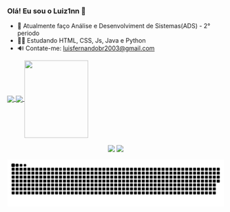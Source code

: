 ### Olá! Eu sou o Luiz1nn  🤪

- 🏫 Atualmente faço Análise e Desenvolviment de Sistemas(ADS) - 2° periodo
- 👨‍🎓 Estudando HTML, CSS, Js, Java e Python
- 🔊  Contate-me: luisfernandobr2003@gmail.com

<div>
  <a href="https://github.com/ellen2121">
  <img height="180em"   align="center" src="https://github-readme-stats.vercel.app/api?username=Luiz1nn&show_icons=true&theme=dark&include_all_commits=true&count_private=true"/>
  <img height="180em"  align="center" src="https://github-readme-stats.vercel.app/api/top-langs/?username=eLuiz1nn&&layout=compact&hide=shell&theme=dark"/>

  <img align="center" width="148" height="180" src="https://media1.tenor.com/images/68e8337fb4eb7e40645d832c64762a8b/tenor.gif?itemid=19443613">
</div>
 <br>
<div  align="center"> 
  <a href="https://www.instagram.com/eoluizinn_rs" target="_blank"><img src="https://img.shields.io/badge/-Instagram-%23E4405F?style=for-the-badge&logo=instagram&logoColor=white" target="_blank"></a>
  <a href="hwww.linkedin.com/in/luis-fernando-s-088b7011b" target="_blank"><img src="https://img.shields.io/badge/-LinkedIn-%230077B5?style=for-the-badge&logo=linkedin&logoColor=white" target="_blank"></a> 
 
  ![Snake animation](https://github.com/Luiz1nn/Luiz1nn/blob/output/github-contribution-grid-snake.svg)
 
</div>
